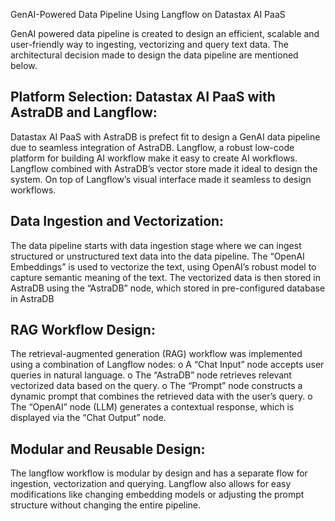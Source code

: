GenAI-Powered Data Pipeline Using Langflow on Datastax AI PaaS

GenAI powered data pipeline is created to design an efficient, scalable and user-friendly way to ingesting, vectorizing and query text data. The architectural decision made to design the data pipeline are mentioned below.

## Platform Selection: Datastax AI PaaS with AstraDB and Langflow:
Datastax AI PaaS with AstraDB is prefect fit to design a GenAI data pipeline due to seamless integration of AstraDB. Langflow, a robust low-code platform for building AI workflow make it easy to create AI workflows. Langflow combined with AstraDB’s vector store made it ideal to design the system. On top of Langflow’s visual interface made it seamless to design workflows.

## Data Ingestion and Vectorization:
The data pipeline starts with data ingestion stage where we can ingest structured or unstructured text data into the data pipeline. The “OpenAI Embeddings” is used to vectorize the text, using OpenAI’s robust model to capture semantic meaning of the text. The vectorized data is then stored in AstraDB using the “AstraDB” node, which stored in pre-configured database in AstraDB

## RAG Workflow Design:
The retrieval-augmented generation (RAG) workflow was implemented using a combination of Langflow nodes: 
o	A “Chat Input” node accepts user queries in natural language.
o	The “AstraDB” node retrieves relevant vectorized data based on the query.
o	The “Prompt” node constructs a dynamic prompt that combines the retrieved data with the user’s query.
o	The “OpenAI” node (LLM) generates a contextual response, which is displayed via the “Chat Output” node.

## Modular and Reusable Design: 
The langflow workflow is modular by design  and has a separate flow for ingestion, vectorization and querying. Langflow also allows for easy modifications like changing embedding models or adjusting the prompt structure without changing the entire pipeline. 
